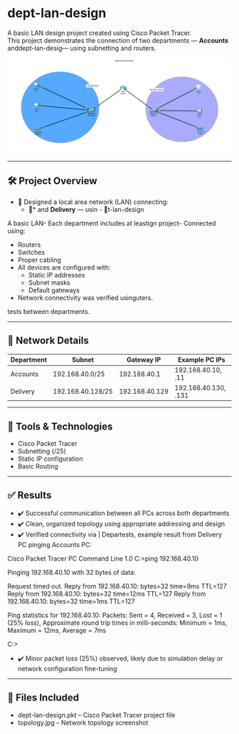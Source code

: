 # dept-lan-design

A basic LAN design project created using Cisco Packet Tracer.  
This project demonstrates the connection of two departments — **Accounts** anddept-lan-desig— using subnetting and routers.

![Network Topology](topology.jpg)

---

## 🛠️ Project Overview

- 🔌 Designed a local area network (LAN) connecting:
  - 📁* and **Delivery** — usin  - 🚚t-lan-design

A basic LAN- Each department includes at leastign project- Connected using:
  - Routers
  - Switches
  - Proper cabling
- All devices are configured with:
  - Static IP addresses
  - Subnet masks
  - Default gateways
- Network connectivity was verified usinguters.

tests between departments.

---

## 📡 Network Details

| Department  | Subnet             | Gateway IP        | Example PC IPs          |
|-------------|--------------------|-------------------|--------------------------|
| Accounts    | 192.168.40.0/25    | 192.168.40.1      | 192.168.40.10, .11       |
| Delivery    | 192.168.40.128/25  | 192.168.40.129    | 192.168.40.130, .131     |

---

## 🧰 Tools & Technologies

- Cisco Packet Tracer
- Subnetting (/25)
- Static IP configuration
- Basic Routing

---

## ✅ Results

- ✔️ Successful communication between all PCs across both departments
- ✔️ Clean, organized topology using appropriate addressing and design
- ✔️ Verified connectivity via
| Departests, example result from Delivery PC pinging Accounts PC:

Cisco Packet Tracer PC Command Line 1.0
C:>ping 192.168.40.10

Pinging 192.168.40.10 with 32 bytes of data:

Request timed out.
Reply from 192.168.40.10: bytes=32 time=9ms TTL=127
Reply from 192.168.40.10: bytes=32 time=12ms TTL=127
Reply from 192.168.40.10: bytes=32 time=1ms TTL=127

Ping statistics for 192.168.40.10:
Packets: Sent = 4, Received = 3, Lost = 1 (25% loss),
Approximate round trip times in milli-seconds:
Minimum = 1ms, Maximum = 12ms, Average = 7ms

C:>

- ✔️ Minor packet loss (25%) observed, likely due to simulation delay or network configuration fine-tuning

---

## 📁 Files Included
- dept-lan-design.pkt – Cisco Packet Tracer project file  
- topology.jpg – Network topology screenshot  

